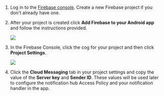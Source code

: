 

1. Log in to the [Firebase console](https://firebase.google.com/console/). Create a new Firebase project if you don't already have one.
2. After your project is created click **Add Firebase to your Android app** and follow the instructions provided.

    ![](./media/notification-hubs-enable-firebase-cloud-messaging/notification-hubs-add-firebase-to-android-app.png)

3. In the Firebase Console, click the cog for your project and then click **Project Settings**.

    ![](./media/notification-hubs-enable-firebase-cloud-messaging/notification-hubs-firebase-console-project-settings.png)

4. Click the **Cloud Messaging** tab in your project settings and copy the value of the **Server key** and **Sender ID**.  These values will be used later to configure the notification hub Access Policy and your notification handler in the app.
  